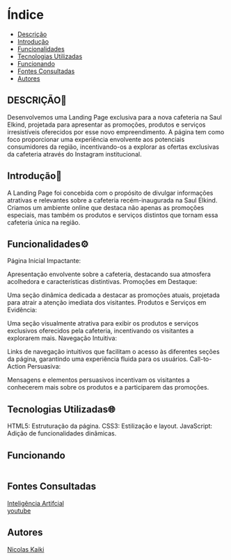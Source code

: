 # Índice   
   - [Descrição](#descri%C3%A7%C3%A3o)
   - [Introdução](#introdu%C3%A7%C3%A3o)
   - [Funcionalidades](#funcionalidades%EF%B8%8F)
   - [Tecnologias Utilizadas]()
   - [Funcionando]()
   - [Fontes Consultadas]()
   - [Autores]()

## DESCRIÇÃO📜
Desenvolvemos uma Landing Page exclusiva para a nova cafeteria na Saul Elkind, projetada para apresentar as promoções, produtos e serviços irresistíveis oferecidos por esse novo empreendimento. A página tem como foco proporcionar uma experiência envolvente aos potenciais consumidores da região, incentivando-os a explorar as ofertas exclusivas da cafeteria através do Instagram institucional.

## Introdução📖
A Landing Page foi concebida com o propósito de divulgar informações atrativas e relevantes sobre a cafeteria recém-inaugurada na Saul Elkind. Criamos um ambiente online que destaca não apenas as promoções especiais, mas também os produtos e serviços distintos que tornam essa cafeteria única na região.

## Funcionalidades⚙️
Página Inicial Impactante:

Apresentação envolvente sobre a cafeteria, destacando sua atmosfera acolhedora e características distintivas.
Promoções em Destaque:

Uma seção dinâmica dedicada a destacar as promoções atuais, projetada para atrair a atenção imediata dos visitantes.
Produtos e Serviços em Evidência:

Uma seção visualmente atrativa para exibir os produtos e serviços exclusivos oferecidos pela cafeteria, incentivando os visitantes a explorarem mais.
Navegação Intuitiva:

Links de navegação intuitivos que facilitam o acesso às diferentes seções da página, garantindo uma experiência fluida para os usuários.
Call-to-Action Persuasiva:

Mensagens e elementos persuasivos incentivam os visitantes a conhecerem mais sobre os produtos e a participarem das promoções.

## Tecnologias Utilizadas🌐
HTML5: Estruturação da página.
CSS3: Estilização e layout.
JavaScript: Adição de funcionalidades dinâmicas.

## Funcionando

<img scr="gif(1).gif" width="80%">

## Fontes Consultadas

[Inteligência Artifcial](https://chat.openai.com/)    
[youtube](https://youtu.be/RaITAxEdTDY?si=SYE6ZOLW1EYN8arR)  

## Autores

[Nicolas Kaiki](https://github.com/NicolasMussi89)

